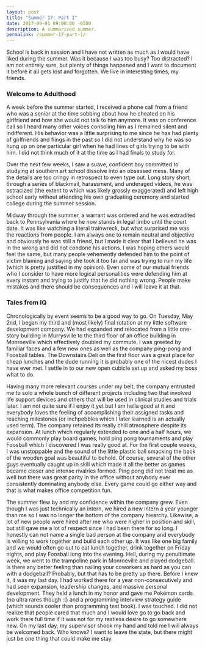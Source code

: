 ```yaml
---
layout: post
title: "Summer 17: Part I"
date: 2017-09-01 09:00:00 -0500
description: A summarized summer.
permalink: /summer-17-part-i/
---
```


School is back in session and I have not written as much as I would have liked during the summer. Was it because I was too busy? Too distracted? I am not entirely sure, but plenty of things happened and I want to document it before it all gets lost and forgotten. We live in interesting times, my friends.

### Welcome to Adulthood

A week before the summer started, I received a phone call from a friend who was a senior at the time sobbing about how he cheated on his girlfriend and how she would not talk to him anymore. It was on conference call so I heard many other voices consoling him as I remained silent and indifferent. His behavior was a little surprising to me since he has had plenty of girlfriends and flings in the past so I did not understand why he was so hung up on one particular girl when he had lines of girls trying to be with him. I did not think much of it at the time as I had finals to study for.

Over the next few weeks, I saw a suave, confident boy committed to studying at southern art school dissolve into an obsessed mess. Many of the details are too cringy in retrospect to even type out. Long story short, through a series of blackmail, harassment, and underaged videos, he was ostracized (the extent to which was likely grossly exaggerated) and left high school early without attending his own graduating ceremony and started college during the summer session.

Midway through the summer, a warrant was ordered and he was extradited back to Pennsylvania where he now stands in legal limbo until the court date. It was like watching a literal trainwreck, but what surprised me was the reactions from people. I am always one to remain neutral and objective and obviously he was still a friend, but I made it clear that I believed he was in the wrong and did not condone his actions. I was hoping others would feel the same, but many people vehemently defended him to the point of victim blaming and saying she took it too far and was trying to ruin my life (which is pretty justified in my opinion). Even some of our mutual friends who I consider to have more logical personalities were defending him at every instant and trying to justify that he did nothing wrong. People make mistakes and there should be consequences and I will leave it at that.

### Tales from IQ

Chronologically by event seems to be a good way to go. On Tuesday, May 2nd, I began my third and (most likely) final rotation at my little software development company. We had expanded and relocated from a little one-story building in Murrysville to the third floor of an office building in Monroeville which effectively doubled my commute. I was greeted by familiar faces and a few new ones as well as the company ping-pong and Foosball tables. The Downstairs Deli on the first floor was a great place for cheap lunches and the dude running it is probably one of the nicest dudes I have ever met. I settle in to our new open cubicle set up and asked my boss what to do.

Having many more relevant courses under my belt, the company entrusted me to solo a whole bunch of different projects including two that involved life support devices and others that will be used in clinical studies and trials later. I am not quite sure if I enjoy it yet but I am hella good at it and everybody loves the feeling of accomplishing their assigned tasks and reaching milestones (or inchpebbles which I later learned is an actually used term). The company retained its really chill atmosphere despite its expansion. At lunch which regularly extended to one and a half hours, we would commonly play board games, hold ping pong tournaments and play Foosball which I discovered I was really good at. For the first couple weeks, I was unstoppable and the sound of the little plastic ball smacking the back of the wooden goal was beautiful to behold. Of course, several of the other guys eventually caught up in skill which made it all the better as games became closer and intense rivalries formed. Ping pong did not treat me as well but there was great parity in the office without anybody ever consistently dominating anybody else. Every game could go either way and that is what makes office competition fun.

The summer flew by and my confidence within the company grew. Even though I was just technically an intern, we hired a new intern a year younger than me so I was no longer the bottom of the company hiearchy. Likewise, a lot of new people were hired after me who were higher in position and skill, but still gave me a lot of respect since I had been there for so long. I honestly can not name a single bad person at the company and everybody is willing to work together and build each other up. It was like one big family and we would often go out to eat lunch together, drink together on Friday nights, and play Foosball long into the evening. Hell, during my penultimate week, we went to the trampoline park in Monroeville and played dodgeball. Is there any better feeling than nailing your coworkers as hard as you can with a dodgeball? Probably, but that has to be pretty up there. Before I knew it, it was my last day. I had worked there for a year non-consecutively and had seen expansion, leadership changes, and massive personal development. They held a lunch in my honor and gave me Pokémon cards (no ultra rares though :() and a programming interview strategy guide (which sounds cooler than programming test book). I was touched. I did not realize that people cared that much and I would love go to go back and work there full time if it was not for my restless desire to go somewhere new. On my last day, my supervisor shook my hand and told me I will always be welcomed back. Who knows? I want to leave the state, but there might just be one thing that could make me stay.

